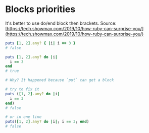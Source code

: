 # Blocks priorities

It's better to use do/end block then brackets. Source: [https://tech.showmax.com/2019/10/how-ruby-can-surprise-you/](https://tech.showmax.com/2019/10/how-ruby-can-surprise-you/)

```ruby
puts [1, 2].any? { |i| i == 3 }
# false

puts [1, 2].any? do |i|
  i == 3
end
# true

# Why? It happened because `put` can get a block

# try to fix it
puts ([1, 2].any? do |i|
  i == 3
end)
# false

# or in one line
puts([1, 2].any? do |i|; i == 3; end)
# false
```
